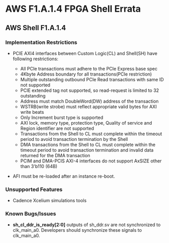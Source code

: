 # AWS F1.A.1.4 FPGA Shell Errata 

## AWS Shell F1.A.1.4

### Implementation Restrictions
* PCIE AXI4 interfaces between Custom Logic(CL) and Shell(SH) have following restrictions:
  * All PCIe transactions must adhere to the PCIe Express base spec
  * 4Kbyte Address boundary for all transactions(PCIe restriction)
  * Multiple outstanding outbound PCIe Read transactions with same ID not supported
  * PCIE extended tag not supported, so read-request is limited to 32 outstanding
  * Address must match DoubleWord(DW) address of the transaction
  * WSTRB(write strobe) must reflect appropriate valid bytes for AXI write beats
  * Only Increment burst type is supported
  * AXI lock, memory type, protection type, Quality of service and Region identifier are not supported
  * Transactions from the Shell to CL must complete within the timeout period to avoid transaction termination by the Shell
  * DMA transactions from the Shell to CL must complete within the timeout period to avoid transaction termination and invalid data returned for the DMA transaction
  * PCIM and DMA-PCIS AXI-4 interfaces do not support AxSIZE other than 3'b110 (64B)

* AFI must be re-loaded after an instance re-boot.

### Unsupported Features
* Cadence Xcelium simulations tools

### Known Bugs/Issues
* **sh_cl_ddr_is_ready[2:0]** outputs of sh_ddr.sv are not synchronized to clk_main_a0.  Developers should synchronize these signals to clk_main_a0.
